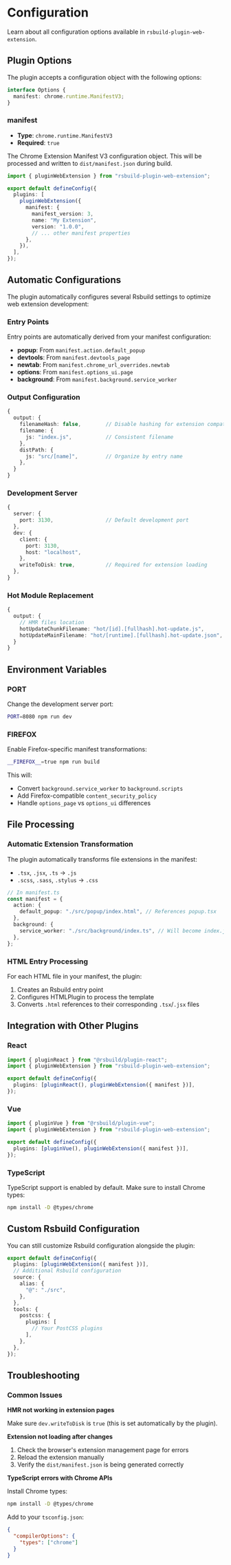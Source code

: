 # Configuration

Learn about all configuration options available in `rsbuild-plugin-web-extension`.

## Plugin Options

The plugin accepts a configuration object with the following options:

```typescript
interface Options {
  manifest: chrome.runtime.ManifestV3;
}
```

### manifest

- **Type**: `chrome.runtime.ManifestV3`
- **Required**: `true`

The Chrome Extension Manifest V3 configuration object. This will be processed and written to `dist/manifest.json` during build.

```typescript
import { pluginWebExtension } from "rsbuild-plugin-web-extension";

export default defineConfig({
  plugins: [
    pluginWebExtension({
      manifest: {
        manifest_version: 3,
        name: "My Extension",
        version: "1.0.0",
        // ... other manifest properties
      },
    }),
  ],
});
```

## Automatic Configurations

The plugin automatically configures several Rsbuild settings to optimize web extension development:

### Entry Points

Entry points are automatically derived from your manifest configuration:

- **popup**: From `manifest.action.default_popup`
- **devtools**: From `manifest.devtools_page`
- **newtab**: From `manifest.chrome_url_overrides.newtab`
- **options**: From `manifest.options_ui.page`
- **background**: From `manifest.background.service_worker`

### Output Configuration

```typescript
{
  output: {
    filenameHash: false,        // Disable hashing for extension compatibility
    filename: {
      js: "index.js",           // Consistent filename
    },
    distPath: {
      js: "src/[name]",         // Organize by entry name
    },
  }
}
```

### Development Server

```typescript
{
  server: {
    port: 3130,                 // Default development port
  },
  dev: {
    client: {
      port: 3130,
      host: "localhost",
    },
    writeToDisk: true,          // Required for extension loading
  },
}
```

### Hot Module Replacement

```typescript
{
  output: {
    // HMR files location
    hotUpdateChunkFilename: "hot/[id].[fullhash].hot-update.js",
    hotUpdateMainFilename: "hot/[runtime].[fullhash].hot-update.json",
  }
}
```

## Environment Variables

### PORT

Change the development server port:

```bash
PORT=8080 npm run dev
```

### **FIREFOX**

Enable Firefox-specific manifest transformations:

```bash
__FIREFOX__=true npm run build
```

This will:

- Convert `background.service_worker` to `background.scripts`
- Add Firefox-compatible `content_security_policy`
- Handle `options_page` vs `options_ui` differences

## File Processing

### Automatic Extension Transformation

The plugin automatically transforms file extensions in the manifest:

- `.tsx`, `.jsx`, `.ts` → `.js`
- `.scss`, `.sass`, `.stylus` → `.css`

```typescript
// In manifest.ts
const manifest = {
  action: {
    default_popup: "./src/popup/index.html", // References popup.tsx
  },
  background: {
    service_worker: "./src/background/index.ts", // Will become index.js
  },
};
```

### HTML Entry Processing

For each HTML file in your manifest, the plugin:

1. Creates an Rsbuild entry point
2. Configures HTMLPlugin to process the template
3. Converts `.html` references to their corresponding `.tsx`/`.jsx` files

## Integration with Other Plugins

### React

```typescript
import { pluginReact } from "@rsbuild/plugin-react";
import { pluginWebExtension } from "rsbuild-plugin-web-extension";

export default defineConfig({
  plugins: [pluginReact(), pluginWebExtension({ manifest })],
});
```

### Vue

```typescript
import { pluginVue } from "@rsbuild/plugin-vue";
import { pluginWebExtension } from "rsbuild-plugin-web-extension";

export default defineConfig({
  plugins: [pluginVue(), pluginWebExtension({ manifest })],
});
```

### TypeScript

TypeScript support is enabled by default. Make sure to install Chrome types:

```bash
npm install -D @types/chrome
```

## Custom Rsbuild Configuration

You can still customize Rsbuild configuration alongside the plugin:

```typescript
export default defineConfig({
  plugins: [pluginWebExtension({ manifest })],
  // Additional Rsbuild configuration
  source: {
    alias: {
      "@": "./src",
    },
  },
  tools: {
    postcss: {
      plugins: [
        // Your PostCSS plugins
      ],
    },
  },
});
```

## Troubleshooting

### Common Issues

**HMR not working in extension pages**

Make sure `dev.writeToDisk` is `true` (this is set automatically by the plugin).

**Extension not loading after changes**

1. Check the browser's extension management page for errors
2. Reload the extension manually
3. Verify the `dist/manifest.json` is being generated correctly

**TypeScript errors with Chrome APIs**

Install Chrome types:

```bash
npm install -D @types/chrome
```

Add to your `tsconfig.json`:

```json
{
  "compilerOptions": {
    "types": ["chrome"]
  }
}
```
